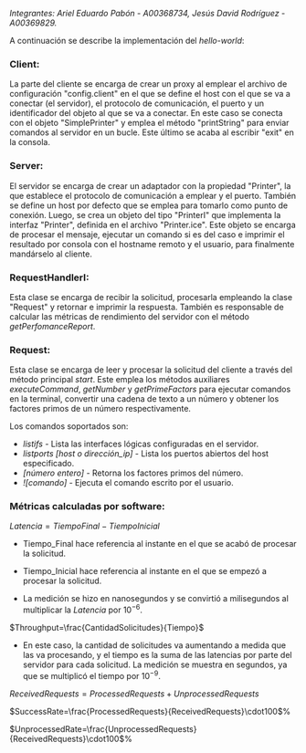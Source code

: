 
*Integrantes: Ariel Eduardo Pabón - A00368734, Jesús David Rodríguez - A00369829.*

A continuación se describe la implementación del *hello-world*:

### Client:
La parte del cliente se encarga de crear un proxy al emplear el archivo de configuración "config.client" en el que se define el host con el que se va a conectar (el servidor), el protocolo de comunicación, el puerto y un identificador del objeto al que se va a conectar. En este caso se conecta con el objeto "SimplePrinter" y emplea el método "printString" para enviar comandos al servidor en un bucle. Este último se acaba al escribir "exit" en la consola.

### Server:
El servidor se encarga de crear un adaptador con la propiedad "Printer", la que establece el protocolo de comunicación a emplear y el puerto. También se define un host por defecto que se emplea para tomarlo como punto de conexión. Luego, se crea un objeto del tipo "PrinterI" que implementa la interfaz "Printer", definida en el archivo "Printer.ice". Este objeto se encarga de procesar el mensaje, ejecutar un comando si es del caso e imprimir el resultado por consola con el hostname remoto y el usuario, para finalmente mandárselo al cliente.

### RequestHandlerI:

Esta clase se encarga de recibir la solicitud, procesarla empleando la clase "Request" y retornar e imprimir la respuesta. También es responsable de calcular las métricas de rendimiento del servidor con el método *getPerfomanceReport*.

### Request:

Esta clase se encarga de leer y procesar la solicitud del cliente a través del método principal *start*. Este emplea los métodos auxiliares *executeCommand*, *getNumber* y *getPrimeFactors* para ejecutar comandos en la terminal, convertir una cadena de texto a un número y obtener los factores primos de un número respectivamente.

Los comandos soportados son:
- *listifs* - Lista las interfaces lógicas configuradas en el servidor.
- *listports [host o dirección_ip]* - Lista los puertos abiertos del host especificado.
- *[número entero]* - Retorna los factores primos del número.
- *![comando]* - Ejecuta el comando escrito por el usuario.

### Métricas calculadas por software:

$Latencia=TiempoFinal-TiempoInicial$

- Tiempo_Final hace referencia al instante en el que se acabó de procesar la solicitud. 

- Tiempo_Inicial hace referencia al instante en el que se empezó a procesar la solicitud.

- La medición se hizo en nanosegundos y se convirtió a milisegundos al multiplicar la $Latencia$ por $10^{-6}$.

$Throughput=\frac{CantidadSolicitudes}{Tiempo}$

- En este caso, la cantidad de solicitudes va aumentando a medida que las va procesando, y el tiempo es la suma de las latencias por parte del servidor para cada solicitud. La medición se muestra en segundos, ya que se multiplicó el tiempo por $10^{-9}$.

$ReceivedRequests=ProcessedRequests+UnprocessedRequests$

$SuccessRate=\frac{ProcessedRequests}{ReceivedRequests}\cdot100$%

$UnprocessedRate=\frac{UnprocessedRequests}{ReceivedRequests}\cdot100$%

